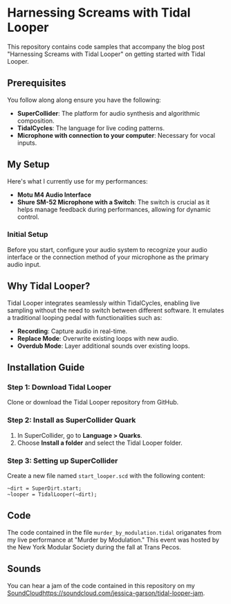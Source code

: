 # Harnessing Screams with Tidal Looper

This repository contains code samples that accompany the blog post "Harnessing Screams with Tidal Looper" on getting started with Tidal Looper.

## Prerequisites

You follow along along ensure you have the following:

- **SuperCollider**: The platform for audio synthesis and algorithmic composition.
- **TidalCycles**: The language for live coding patterns.
- **Microphone with connection to your computer**: Necessary for vocal inputs.

## My Setup

Here's what I currently use for my performances:

- **Motu M4 Audio Interface**
- **Shure SM-52 Microphone with a Switch**: The switch is crucial as it helps manage feedback during performances, allowing for dynamic control.

### Initial Setup

Before you start, configure your audio system to recognize your audio interface or the connection method of your microphone as the primary audio input.

## Why Tidal Looper?

Tidal Looper integrates seamlessly within TidalCycles, enabling live sampling without the need to switch between different software. It emulates a traditional looping pedal with functionalities such as:

- **Recording**: Capture audio in real-time.
- **Replace Mode**: Overwrite existing loops with new audio.
- **Overdub Mode**: Layer additional sounds over existing loops.

## Installation Guide

### Step 1: Download Tidal Looper

Clone or download the Tidal Looper repository from GitHub.

### Step 2: Install as SuperCollider Quark

1. In SuperCollider, go to **Language > Quarks**.
2. Choose **Install a folder** and select the Tidal Looper folder.

### Step 3: Setting up SuperCollider

Create a new file named `start_looper.scd` with the following content:

```SuperCollider
~dirt = SuperDirt.start;
~looper = TidalLooper(~dirt);
```

## Code
The code contained in the file `murder_by_modulation.tidal` origanates from my live performance at "Murder by Modulation." This event was hosted by the New York Modular Society during the fall at Trans Pecos.

## Sounds
 You can hear a jam of the code contained in this repository on my [SoundCloud]()https://soundcloud.com/jessica-garson/tidal-looper-jam.
